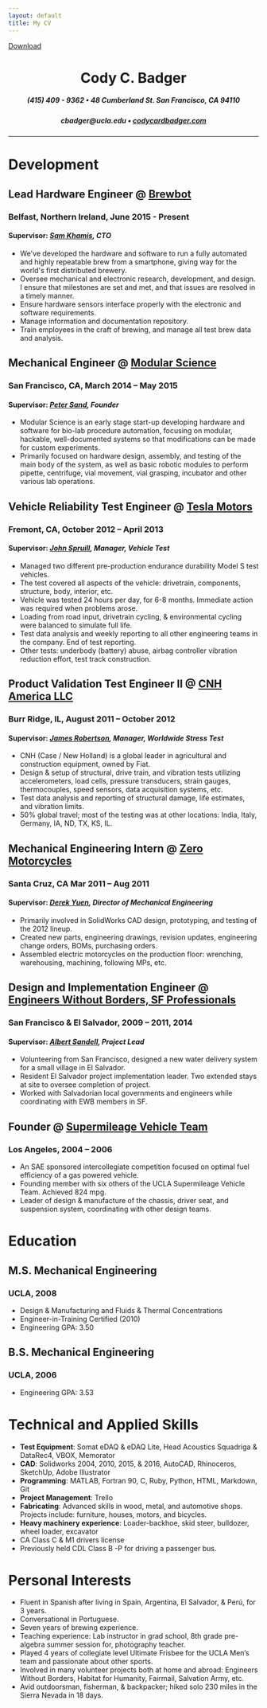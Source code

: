 ```yaml
---
layout: default
title: My CV
---
```


<a href="/cv/codycardbadgerCV.pdf" target="_blank">Download</a>

<center><h1 class="header">Cody C. Badger</h1></center>
<center><h5>(415) 409 - 9362   •   48 Cumberland St. San Francisco, CA 94110</h5></center>
<center><h5>cbadger@ucla.edu   •   <a href="codycardbadger.com">codycardbadger.com</a></h5></center>

---

# Development

## Lead Hardware Engineer @ [Brewbot](http://www.brewbot.io)

### Belfast, Northern Ireland, June 2015 - Present

#### Supervisor: *[Sam Khamis](https://www.linkedin.com/in/samuel-khamis-3096688), CTO*

* We've developed the hardware and software to run a fully automated and highly repeatable brew from a smartphone, giving way for the world's first distributed brewery.
* Oversee mechanical and electronic research, development, and design. I ensure that milestones are set and met, and that issues are resolved in a timely manner.
* Ensure hardware sensors interface properly with the electronic and software requirements.
* Manage information and documentation repository.
* Train employees in the craft of brewing, and manage all test brew data and analysis.

## Mechanical Engineer @ [Modular Science](http://www.modularscience.com)

### San Francisco, CA, March 2014 – May 2015

#### Supervisor: *[Peter Sand](https://www.linkedin.com/in/petersand), Founder*

* Modular Science is an early stage start-up developing hardware and software for bio-lab procedure automation, focusing on modular, hackable, well-documented systems so that modifications can be made for custom experiments.
* Primarily focused on hardware design, assembly, and testing of the main body of the system, as well as basic robotic modules to perform pipette, centrifuge, vial movement, vial grasping, incubator and other various lab operations.

## Vehicle Reliability Test Engineer @ [Tesla Motors](http://www.teslamotors.com)

### Fremont, CA, October 2012 – April 2013

#### Supervisor: *[John Spruill](https://www.linkedin.com/in/john-spruill-6a620511), Manager, Vehicle Test*

* Managed two different pre-production endurance durability Model S test vehicles.
* The test covered all aspects of the vehicle: drivetrain, components, structure, body, interior, etc.
* Vehicle was tested 24 hours per day, for 6-8 months. Immediate action was required when problems arose.
* Loading from road input, drivetrain cycling, & environmental cycling were balanced to simulate full life.
* Test data analysis and weekly reporting to all other engineering teams in the company. End of test reporting.
* Other tests: underbody (battery) abuse, airbag controller vibration reduction effort, test track construction.

## Product Validation Test Engineer II @ [CNH America LLC](http://www.CNH.com)

### Burr Ridge, IL, August 2011 – October 2012

#### Supervisor: *[James Robertson](https://www.linkedin.com/in/bea-and-jim-robertson-70a1202a), Manager, Worldwide Stress Test*

* CNH (Case / New Holland) is a global leader in agricultural and construction equipment, owned by Fiat.
* Design & setup of structural, drive train, and vibration tests utilizing accelerometers, load cells, pressure transducers, strain gauges, thermocouples, speed sensors, data acquisition systems, etc.
* Test data analysis and reporting of structural damage, life estimates, and vibration limits.
* 50% global travel; most of the testing was at other locations: India, Italy, Germany, IA, ND, TX, KS, IL.

## Mechanical Engineering Intern @ [Zero Motorcycles](http://www.zeromotorcycles.com)

### Santa Cruz, CA Mar 2011 – Aug 2011

#### Supervisor: *[Derek Yuen](https://www.linkedin.com/in/derek-yuen-13083411), Director of Mechanical Engineering*

* Primarily involved in SolidWorks CAD design, prototyping, and testing of the 2012 lineup.
* Created new parts, engineering drawings, revision updates, engineering change orders, BOMs, purchasing orders.
* Assembled electric motorcycles on the production floor: wrenching, warehousing, machining, following MPs, etc.

## Design and Implementation Engineer @ [Engineers Without Borders, SF Professionals](http://ewb-sfp.org/)

### San Francisco & El Salvador, 2009 – 2011, 2014

#### Supervisor: *[Albert Sandell](http://www.loopnet.com/profile/8083659940/Bert-Sandell/Listings/), Project Lead*

* Volunteering from San Francisco, designed a new water delivery system for a small village in El Salvador.
* Resident El Salvador project implementation leader. Two extended stays at site to oversee completion of project.
* Worked with Salvadorian local governments and engineers while coordinating with EWB members in SF.

## Founder @ [Supermileage Vehicle Team](http://uclaracing.org/supermileage/)

### Los Angeles, 2004 – 2006

* An SAE sponsored intercollegiate competition focused on optimal fuel efficiency of a gas powered vehicle.
* Founding member with six others of the UCLA Supermileage Vehicle Team. Achieved 824 mpg.
* Leader of design & manufacture of the chassis, driver seat, and suspension system, coordinating with other design teams.

# Education

## M.S. Mechanical Engineering

### UCLA, 2008

* Design & Manufacturing and Fluids & Thermal Concentrations
* Engineer-in-Training Certified (2010)
* Engineering GPA: 3.50

## B.S. Mechanical Engineering

### UCLA, 2006

* Engineering GPA: 3.53

# Technical and Applied Skills

* **Test Equipment**: Somat eDAQ & eDAQ Lite, Head Acoustics Squadriga & DataRec4, VBOX, Memorator
* **CAD**: Solidworks 2004, 2010, 2015, & 2016, AutoCAD, Rhinoceros, SketchUp, Adobe Illustrator
* **Programming**: MATLAB, Fortran 90, C, Ruby, Python, HTML, Markdown, Git
* **Project Management**: Trello
* **Fabricating**: Advanced skills in wood, metal, and automotive shops. Projects include: furniture, houses, motors, and bicycles.
* **Heavy machinery experience**: Loader-backhoe, skid steer, bulldozer, wheel loader, excavator
* CA Class C & M1 drivers license
* Previously held CDL Class B -P for driving a passenger bus.

# Personal Interests

* Fluent in Spanish after living in Spain, Argentina, El Salvador, & Perú, for 3 years.
* Conversational in Portuguese.
* Seven years of brewing experience.
* Teaching experience: Lab instructor in grad school, 8th grade pre-algebra summer session for, photography teacher.
* Played 4 years of collegiate level Ultimate Frisbee for the UCLA Men’s team and passionate about other sports.
* Involved in many volunteer projects both at home and abroad: Engineers Without Borders, Habitat for Humanity, Fairmail, Salvation Army, etc.
* Avid outdoorsman, fisherman, & backpacker; hiked solo 230 miles in the Sierra Nevada in 18 days.
